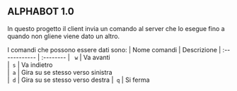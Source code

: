 ## ALPHABOT 1.0
In questo progetto il client invia un comando al server che lo esegue fino a quando non gliene viene dato un altro.

I comandi che possono essere dati sono:
| Nome comandi  | Descrizione
| :------------ | :-------- 
| ` w`          | Va avanti  
|` s`           | Va indietro    
|` a`           | Gira su se stesso verso sinistra  
|` d`           | Gira su se stesso verso destra
|` q`           | Si ferma  

